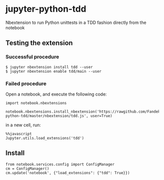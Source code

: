 # jupyter-python-tdd
Nbextension to run Python unittests in a TDD fashion directly from the notebook


## Testing the extension

### Successful procedure

    $ jupyter nbextension install tdd --user
    $ jupyter nbextension enable tdd/main --user


### Failed procedure
Open a notebook, and execute the following code:

    import notebook.nbextensions

    notebook.nbextensions.install_nbextension('https://rawgithub.com/Fandekasp/jupyter-python-tdd/master/nbextension/tdd.js', user=True)
in a new cell, run:

    %%javascript
    Jupyter.utils.load_extensions('tdd')


## Install

    from notebook.services.config import ConfigManager
    cm = ConfigManager()
    cm.update('notebook', {"load_extensions": {"tdd": True}})
